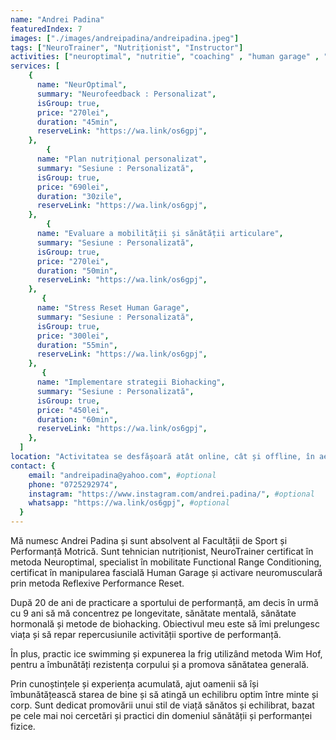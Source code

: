 ```yaml
---
name: "Andrei Padina"
featuredIndex: 7
images: ["./images/andreipadina/andreipadina.jpeg"]
tags: ["NeuroTrainer", "Nutriționist", "Instructor"]
activities: ["neuroptimal", "nutritie", "coaching" , "human garage" , "miscare-constienta", "alte-servicii", "biohacking"]
services: [
    {
      name: "NeurOptimal",
      summary: "Neurofeedback : Personalizat",
      isGroup: true,
      price: "270lei",
      duration: "45min",
      reserveLink: "https://wa.link/os6gpj",
    },
        {
      name: "Plan nutrițional personalizat",
      summary: "Sesiune : Personalizată",
      isGroup: true,
      price: "690lei",
      duration: "30zile",
      reserveLink: "https://wa.link/os6gpj",
    },
        {
      name: "Evaluare a mobilității și sănătății articulare",
      summary: "Sesiune : Personalizată",
      isGroup: true,
      price: "270lei",
      duration: "50min",
      reserveLink: "https://wa.link/os6gpj",
    },
       {
      name: "Stress Reset Human Garage",
      summary: "Sesiune : Personalizată",
      isGroup: true,
      price: "300lei",
      duration: "55min",
      reserveLink: "https://wa.link/os6gpj",
    },
       {
      name: "Implementare strategii Biohacking",
      summary: "Sesiune : Personalizată",
      isGroup: true,
      price: "450lei",
      duration: "60min",
      reserveLink: "https://wa.link/os6gpj",
    },
  ]
location: "Activitatea se desfășoară atât online, cât și offline, în aer liber sau la domiciliul pacientului, în funcție de serviciul oferit." #optional
contact: {
    email: "andreipadina@yahoo.com", #optional
    phone: "0725292974",
    instagram: "https://www.instagram.com/andrei.padina/", #optional
    whatsapp: "https://wa.link/os6gpj", #optional
  }
---
```


Mă numesc Andrei Padina și sunt absolvent al Facultății de Sport și Performanță Motrică. Sunt tehnician nutriționist, NeuroTrainer certificat în metoda Neuroptimal, specialist în mobilitate Functional Range Conditioning, certificat în manipularea fascială Human Garage și activare neuromusculară prin metoda Reflexive Performance Reset.

După 20 de ani de practicare a sportului de performanță, am decis în urmă cu 9 ani să mă concentrez pe longevitate, sănătate mentală, sănătate hormonală și metode de biohacking. Obiectivul meu este să îmi prelungesc viața și să repar repercusiunile activității sportive de performanță.

În plus, practic ice swimming și expunerea la frig utilizând metoda Wim Hof, pentru a îmbunătăți rezistența corpului și a promova sănătatea generală.

Prin cunoștințele și experiența acumulată, ajut oamenii să își îmbunătățească starea de bine și să atingă un echilibru optim între minte și corp. Sunt dedicat promovării unui stil de viață sănătos și echilibrat, bazat pe cele mai noi cercetări și practici din domeniul sănătății și performanței fizice.
